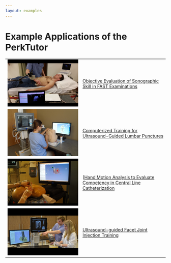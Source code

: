```yaml
---
layout: examples
---
```

# Example Applications of the PerkTutor

|  |  |
| -- | -- |
| ![Fast Ultrasound](images/FastUltrasound.png) | [Objective Evaluation of Sonographic Skill in FAST Examinations](FastUltrasound.html) |
| ![Lumbar Puncture](images/LumbarPuncture.png) | [Computerized Training for Ultrasound-Guided Lumbar Punctures](LumbarPuncture.html) |
| ![Central Line](images/CentralLine.png) | [[Hand Motion Analysis to Evaluate Competency in Central Line Catheterization](CentralLine.html) |
| ![Facet Joint Puncture](images/FacetJoint.png) | [Ultrasound-guided Facet Joint Injection Training](FacetJoint.html) |